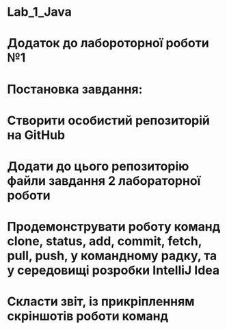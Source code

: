 # Lab_1_Java
# Додаток до лабороторної роботи №1
# Постановка завдання:
#     Створити особистий репозиторій на GitHub
#     Додати до цього репозиторію файли завдання 2 лабораторної роботи
#     Продемонструвати роботу команд clone, status, add, commit, fetch, pull, push, у командному радку, та у середовищі розробки IntelliJ Idea
#     Скласти звіт, із прикріпленням скріншотів роботи команд